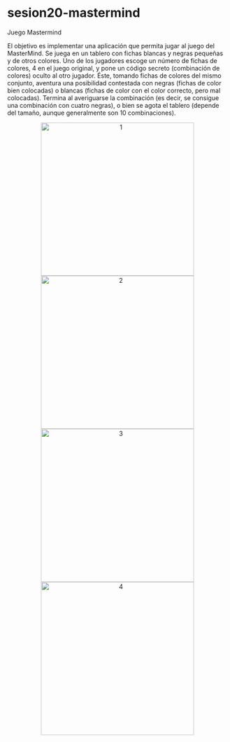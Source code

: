 # sesion20-mastermind
Juego Mastermind

El objetivo es implementar una aplicación que permita jugar al juego del
MasterMind. Se juega en un tablero con fichas blancas y negras pequeñas y de
otros colores. Uno de los jugadores escoge un número de fichas de colores, 4 en
el juego original, y pone un código secreto (combinación de colores) oculto al
otro jugador. Éste, tomando fichas de colores del mismo conjunto, aventura una
posibilidad contestada con negras (fichas de color bien colocadas) o blancas
(fichas de color con el color correcto, pero mal colocadas).
Termina al averiguarse la combinación (es decir, se consigue una combinación
con cuatro negras), o bien se agota el tablero (depende del tamaño, aunque
generalmente son 10 combinaciones). 


<p align="center">
  <img src="file:///C:/Users/tikov/OneDrive/Desktop/Curso%20Java+Angular/Java%20Game%2003%20-%20Master%20Mind/Inicio.JPG" width="350" title="1">
  <img src="file:///C:/Users/tikov/OneDrive/Desktop/Curso%20Java+Angular/Java%20Game%2003%20-%20Master%20Mind/Niveles.JPG" width="350" alt="2">
  <img src="file:///C:/Users/tikov/OneDrive/Desktop/Curso%20Java+Angular/Java%20Game%2003%20-%20Master%20Mind/Durante.JPG" width="350" alt="3">
  <img src="file:///C:/Users/tikov/OneDrive/Desktop/Curso%20Java+Angular/Java%20Game%2003%20-%20Master%20Mind/Fin.JPG" width="350" alt="4">
</p>
